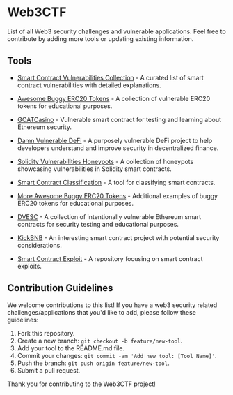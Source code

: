 # Web3CTF

List of all Web3 security challenges and vulnerable applications. Feel free to contribute by adding more tools or updating existing information.

## Tools

* [Smart Contract Vulnerabilities Collection](https://github.com/kadenzipfel/smart-contract-vulnerabilities) - A curated list of smart contract vulnerabilities with detailed explanations.

* [Awesome Buggy ERC20 Tokens](https://github.com/sec-bit/awesome-buggy-erc20-tokens) - A collection of vulnerable ERC20 tokens for educational purposes.

* [GOATCasino](https://github.com/nccgroup/GOATCasino) - Vulnerable smart contract for testing and learning about Ethereum security.

* [Damn Vulnerable DeFi](https://github.com/OpenZeppelin/damn-vulnerable-defi) - A purposely vulnerable DeFi project to help developers understand and improve security in decentralized finance.

* [Solidity Vulnerabilities Honeypots](https://github.com/misterch0c/Solidlity-Vulnerable/tree/master/honeypots) - A collection of honeypots showcasing vulnerabilities in Solidity smart contracts.

* [Smart Contract Classification](https://github.com/smartdec/classification) - A tool for classifying smart contracts.

* [More Awesome Buggy ERC20 Tokens](https://github.com/sec-bit/awesome-buggy-erc20-tokens) - Additional examples of buggy ERC20 tokens for educational purposes.

* [DVESC](https://github.com/mixbytes/DVESC) - A collection of intentionally vulnerable Ethereum smart contracts for security testing and educational purposes.

* [KickBNB](https://github.com/nathan-149/KickBNB) - An interesting smart contract project with potential security considerations.

* [Smart Contract Exploit](https://github.com/aczire/smartcontract-exploit) - A repository focusing on smart contract exploits.

## Contribution Guidelines

We welcome contributions to this list! If you have a web3 security related challenges/applications that you'd like to add, please follow these guidelines:

1. Fork this repository.
2. Create a new branch: `git checkout -b feature/new-tool`.
3. Add your tool to the README.md file.
4. Commit your changes: `git commit -am 'Add new tool: [Tool Name]'`.
5. Push the branch: `git push origin feature/new-tool`.
6. Submit a pull request.

Thank you for contributing to the Web3CTF project!
